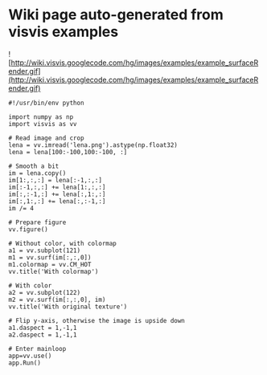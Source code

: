 # Wiki page auto-generated from visvis examples

![http://wiki.visvis.googlecode.com/hg/images/examples/example_surfaceRender.gif](http://wiki.visvis.googlecode.com/hg/images/examples/example_surfaceRender.gif)

```
#!/usr/bin/env python

import numpy as np
import visvis as vv

# Read image and crop
lena = vv.imread('lena.png').astype(np.float32)
lena = lena[100:-100,100:-100, :]

# Smooth a bit
im = lena.copy()
im[1:,:,:] = lena[:-1,:,:]
im[:-1,:,:] += lena[1:,:,:]
im[:,:-1,:] += lena[:,1:,:]
im[:,1:,:] += lena[:,:-1,:]
im /= 4

# Prepare figure
vv.figure()

# Without color, with colormap
a1 = vv.subplot(121)
m1 = vv.surf(im[:,:,0])
m1.colormap = vv.CM_HOT
vv.title('With colormap')

# With color
a2 = vv.subplot(122)
m2 = vv.surf(im[:,:,0], im)
vv.title('With original texture')

# Flip y-axis, otherwise the image is upside down
a1.daspect = 1,-1,1
a2.daspect = 1,-1,1

# Enter mainloop
app=vv.use()
app.Run()

```